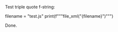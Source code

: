 Test triple quote f-string:

<jexpand>
filename = "test.js"
print(f"""file_xml("{filename}")""")
</jexpand>

Done.